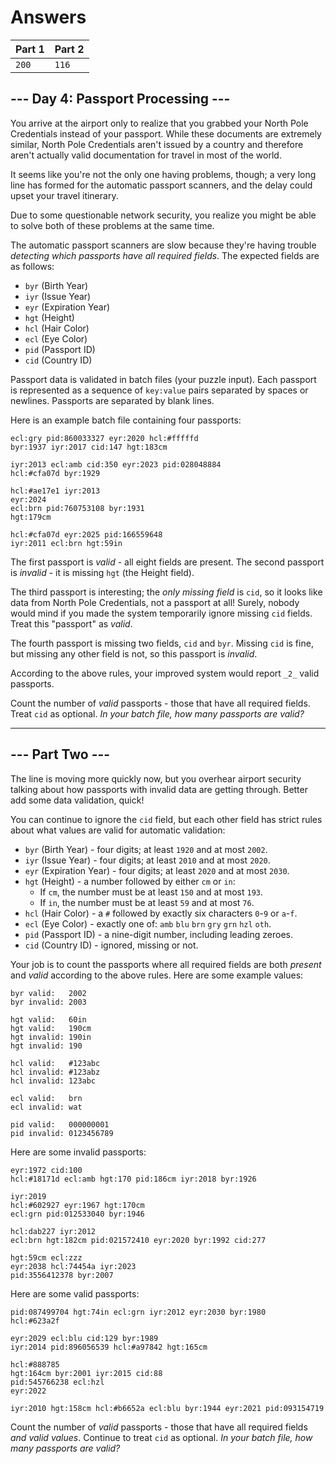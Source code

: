 # Answers

| Part 1 | Part 2 |
| ------ | ------ |
|  `200` |  `116` |

## --- Day 4: Passport Processing ---

You arrive at the airport only to realize that you grabbed your North Pole Credentials instead of your passport. While these documents are extremely similar, North Pole Credentials aren't issued by a country and therefore aren't actually valid documentation for travel in most of the world.

It seems like you're not the only one having problems, though; a very long line has formed for the automatic passport scanners, and the delay could upset your travel itinerary.

Due to some questionable network security, you realize you might be able to solve both of these problems at the same time.

The automatic passport scanners are slow because they're having trouble _detecting which passports have all required fields_. The expected fields are as follows:

*   `byr` (Birth Year)
*   `iyr` (Issue Year)
*   `eyr` (Expiration Year)
*   `hgt` (Height)
*   `hcl` (Hair Color)
*   `ecl` (Eye Color)
*   `pid` (Passport ID)
*   `cid` (Country ID)

Passport data is validated in batch files (your puzzle input). Each passport is represented as a sequence of `key:value` pairs separated by spaces or newlines. Passports are separated by blank lines.

Here is an example batch file containing four passports:

    ecl:gry pid:860033327 eyr:2020 hcl:#fffffd
    byr:1937 iyr:2017 cid:147 hgt:183cm
    
    iyr:2013 ecl:amb cid:350 eyr:2023 pid:028048884
    hcl:#cfa07d byr:1929
    
    hcl:#ae17e1 iyr:2013
    eyr:2024
    ecl:brn pid:760753108 byr:1931
    hgt:179cm
    
    hcl:#cfa07d eyr:2025 pid:166559648
    iyr:2011 ecl:brn hgt:59in
    

The first passport is _valid_ - all eight fields are present. The second passport is _invalid_ - it is missing `hgt` (the Height field).

The third passport is interesting; the _only missing field_ is `cid`, so it looks like data from North Pole Credentials, not a passport at all! Surely, nobody would mind if you made the system temporarily ignore missing `cid` fields. Treat this "passport" as _valid_.

The fourth passport is missing two fields, `cid` and `byr`. Missing `cid` is fine, but missing any other field is not, so this passport is _invalid_.

According to the above rules, your improved system would report `_2_` valid passports.

Count the number of _valid_ passports - those that have all required fields. Treat `cid` as optional. _In your batch file, how many passports are valid?_

-----------------

## --- Part Two ---

The line is moving more quickly now, but you overhear airport security talking about how passports with invalid data are getting through. Better add some data validation, quick!

You can continue to ignore the `cid` field, but each other field has strict rules about what values are valid for automatic validation:

*   `byr` (Birth Year) - four digits; at least `1920` and at most `2002`.
*   `iyr` (Issue Year) - four digits; at least `2010` and at most `2020`.
*   `eyr` (Expiration Year) - four digits; at least `2020` and at most `2030`.
*   `hgt` (Height) - a number followed by either `cm` or `in`:
    *   If `cm`, the number must be at least `150` and at most `193`.
    *   If `in`, the number must be at least `59` and at most `76`.
*   `hcl` (Hair Color) - a `#` followed by exactly six characters `0`\-`9` or `a`\-`f`.
*   `ecl` (Eye Color) - exactly one of: `amb` `blu` `brn` `gry` `grn` `hzl` `oth`.
*   `pid` (Passport ID) - a nine-digit number, including leading zeroes.
*   `cid` (Country ID) - ignored, missing or not.

Your job is to count the passports where all required fields are both _present_ and _valid_ according to the above rules. Here are some example values:

    byr valid:   2002
    byr invalid: 2003
    
    hgt valid:   60in
    hgt valid:   190cm
    hgt invalid: 190in
    hgt invalid: 190
    
    hcl valid:   #123abc
    hcl invalid: #123abz
    hcl invalid: 123abc
    
    ecl valid:   brn
    ecl invalid: wat
    
    pid valid:   000000001
    pid invalid: 0123456789
    

Here are some invalid passports:

    eyr:1972 cid:100
    hcl:#18171d ecl:amb hgt:170 pid:186cm iyr:2018 byr:1926
    
    iyr:2019
    hcl:#602927 eyr:1967 hgt:170cm
    ecl:grn pid:012533040 byr:1946
    
    hcl:dab227 iyr:2012
    ecl:brn hgt:182cm pid:021572410 eyr:2020 byr:1992 cid:277
    
    hgt:59cm ecl:zzz
    eyr:2038 hcl:74454a iyr:2023
    pid:3556412378 byr:2007
    

Here are some valid passports:

    pid:087499704 hgt:74in ecl:grn iyr:2012 eyr:2030 byr:1980
    hcl:#623a2f
    
    eyr:2029 ecl:blu cid:129 byr:1989
    iyr:2014 pid:896056539 hcl:#a97842 hgt:165cm
    
    hcl:#888785
    hgt:164cm byr:2001 iyr:2015 cid:88
    pid:545766238 ecl:hzl
    eyr:2022
    
    iyr:2010 hgt:158cm hcl:#b6652a ecl:blu byr:1944 eyr:2021 pid:093154719
    

Count the number of _valid_ passports - those that have all required fields _and valid values_. Continue to treat `cid` as optional. _In your batch file, how many passports are valid?_
